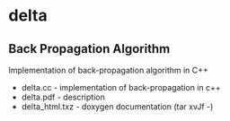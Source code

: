 # delta
## Back Propagation Algorithm

Implementation of back-propagation algorithm in C++

- delta.cc - implementation of back-propagation in c++
- delta.pdf - description
- delta_html.txz - doxygen documentation (tar xvJf -)
